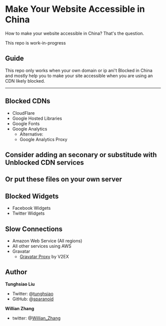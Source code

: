 # Make Your Website Accessible in China

How to make your website accessible in China? That's the question.

This repo is work-in-progress

## Guide

This repo only works when your own domain or ip ani't Blocked in China and mostly help you to make your site accessible when you are using an CDN likely blocked. 

---

## Blocked CDNs

- CloudFlare
- Google Hosted Libraries
- Google Fonts
- Google Analytics
  - Alternative:
  - Google Analytics Proxy

## Consider adding an seconary or substitude with Unblocked CDN services


## Or put these files on your own server


## Blocked Widgets

- Facebook Widgets
- Twitter Widgets

## Slow Connections

- Amazon Web Service (All regions)
- All other services using AWS
- Gravatar
  - [Gravatar Proxy](http://www.v2ex.com/t/146822) by V2EX

## Author

**Tunghsiao Liu**

- Twitter: @[tunghsiao](http://twitter.com/tunghsiao)
- GitHub: @[sparanoid](http://github.com/sparanoid)

**Willian Zhang**
- twitter: @[Willian_Zhang](https://twitter.com/willian_zhang)
